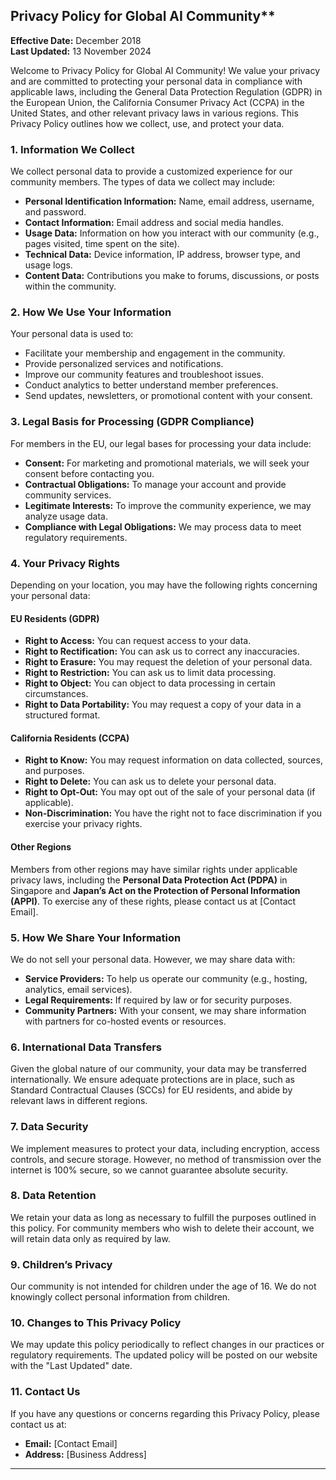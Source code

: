 ## Privacy Policy for Global AI Community**

**Effective Date:** December 2018  
**Last Updated:** 13 November 2024      
   
Welcome to Privacy Policy for Global AI Community! We value your privacy and are committed to protecting your personal data in compliance with applicable laws, including the General Data Protection Regulation (GDPR) in the European Union, the California Consumer Privacy Act (CCPA) in the United States, and other relevant privacy laws in various regions. This Privacy Policy outlines how we collect, use, and protect your data.    

### 1. **Information We Collect**
We collect personal data to provide a customized experience for our community members. The types of data we collect may include:
- **Personal Identification Information:** Name, email address, username, and password.
- **Contact Information:** Email address and social media handles.
- **Usage Data:** Information on how you interact with our community (e.g., pages visited, time spent on the site).
- **Technical Data:** Device information, IP address, browser type, and usage logs.
- **Content Data:** Contributions you make to forums, discussions, or posts within the community.
### 2. **How We Use Your Information**
Your personal data is used to:
- Facilitate your membership and engagement in the community.
- Provide personalized services and notifications.
- Improve our community features and troubleshoot issues.
- Conduct analytics to better understand member preferences.
- Send updates, newsletters, or promotional content with your consent.
### 3. **Legal Basis for Processing (GDPR Compliance)**
For members in the EU, our legal bases for processing your data include:
- **Consent:** For marketing and promotional materials, we will seek your consent before contacting you.
- **Contractual Obligations:** To manage your account and provide community services.
- **Legitimate Interests:** To improve the community experience, we may analyze usage data.
- **Compliance with Legal Obligations:** We may process data to meet regulatory requirements.
### 4. **Your Privacy Rights**
Depending on your location, you may have the following rights concerning your personal data:
#### **EU Residents (GDPR)**
- **Right to Access:** You can request access to your data.
- **Right to Rectification:** You can ask us to correct any inaccuracies.
- **Right to Erasure:** You may request the deletion of your personal data.
- **Right to Restriction:** You can ask us to limit data processing.
- **Right to Object:** You can object to data processing in certain circumstances.
- **Right to Data Portability:** You may request a copy of your data in a structured format.
#### **California Residents (CCPA)**
- **Right to Know:** You may request information on data collected, sources, and purposes.
- **Right to Delete:** You can ask us to delete your personal data.
- **Right to Opt-Out:** You may opt out of the sale of your personal data (if applicable).
- **Non-Discrimination:** You have the right not to face discrimination if you exercise your privacy rights.
#### **Other Regions**
Members from other regions may have similar rights under applicable privacy laws, including the **Personal Data Protection Act (PDPA)** in Singapore and **Japan’s Act on the Protection of Personal Information (APPI)**.
To exercise any of these rights, please contact us at [Contact Email].
### 5. **How We Share Your Information**
We do not sell your personal data. However, we may share data with:
- **Service Providers:** To help us operate our community (e.g., hosting, analytics, email services).
- **Legal Requirements:** If required by law or for security purposes.
- **Community Partners:** With your consent, we may share information with partners for co-hosted events or resources.
### 6. **International Data Transfers**
Given the global nature of our community, your data may be transferred internationally. We ensure adequate protections are in place, such as Standard Contractual Clauses (SCCs) for EU residents, and abide by relevant laws in different regions.
### 7. **Data Security**
We implement measures to protect your data, including encryption, access controls, and secure storage. However, no method of transmission over the internet is 100% secure, so we cannot guarantee absolute security.
### 8. **Data Retention**
We retain your data as long as necessary to fulfill the purposes outlined in this policy. For community members who wish to delete their account, we will retain data only as required by law.
### 9. **Children’s Privacy**
Our community is not intended for children under the age of 16. We do not knowingly collect personal information from children.
### 10. **Changes to This Privacy Policy**
We may update this policy periodically to reflect changes in our practices or regulatory requirements. The updated policy will be posted on our website with the "Last Updated" date.
### 11. **Contact Us**
If you have any questions or concerns regarding this Privacy Policy, please contact us at:
- **Email:** [Contact Email]
- **Address:** [Business Address]
---
